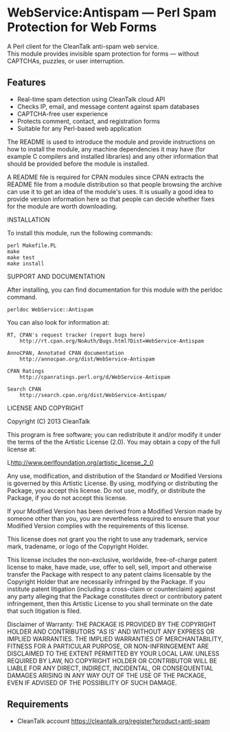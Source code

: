 # WebService:Antispam — Perl Spam Protection for Web Forms

A Perl client for the CleanTalk anti-spam web service.  
This module provides invisible spam protection for forms — without CAPTCHAs, puzzles, or user interruption.

## Features

- Real-time spam detection using CleanTalk cloud API  
- Checks IP, email, and message content against spam databases  
- CAPTCHA-free user experience  
- Protects comment, contact, and registration forms  
- Suitable for any Perl-based web application

The README is used to introduce the module and provide instructions on
how to install the module, any machine dependencies it may have (for
example C compilers and installed libraries) and any other information
that should be provided before the module is installed.

A README file is required for CPAN modules since CPAN extracts the README
file from a module distribution so that people browsing the archive
can use it to get an idea of the module's uses. It is usually a good idea
to provide version information here so that people can decide whether
fixes for the module are worth downloading.


INSTALLATION

To install this module, run the following commands:

	perl Makefile.PL
	make
	make test
	make install

SUPPORT AND DOCUMENTATION

After installing, you can find documentation for this module with the
perldoc command.

    perldoc WebService::Antispam

You can also look for information at:

    RT, CPAN's request tracker (report bugs here)
        http://rt.cpan.org/NoAuth/Bugs.html?Dist=WebService-Antispam

    AnnoCPAN, Annotated CPAN documentation
        http://annocpan.org/dist/WebService-Antispam

    CPAN Ratings
        http://cpanratings.perl.org/d/WebService-Antispam

    Search CPAN
        http://search.cpan.org/dist/WebService-Antispam/


LICENSE AND COPYRIGHT

Copyright (C) 2013 CleanTalk

This program is free software; you can redistribute it and/or modify it
under the terms of the the Artistic License (2.0). You may obtain a
copy of the full license at:

L<http://www.perlfoundation.org/artistic_license_2_0>

Any use, modification, and distribution of the Standard or Modified
Versions is governed by this Artistic License. By using, modifying or
distributing the Package, you accept this license. Do not use, modify,
or distribute the Package, if you do not accept this license.

If your Modified Version has been derived from a Modified Version made
by someone other than you, you are nevertheless required to ensure that
your Modified Version complies with the requirements of this license.

This license does not grant you the right to use any trademark, service
mark, tradename, or logo of the Copyright Holder.

This license includes the non-exclusive, worldwide, free-of-charge
patent license to make, have made, use, offer to sell, sell, import and
otherwise transfer the Package with respect to any patent claims
licensable by the Copyright Holder that are necessarily infringed by the
Package. If you institute patent litigation (including a cross-claim or
counterclaim) against any party alleging that the Package constitutes
direct or contributory patent infringement, then this Artistic License
to you shall terminate on the date that such litigation is filed.

Disclaimer of Warranty: THE PACKAGE IS PROVIDED BY THE COPYRIGHT HOLDER
AND CONTRIBUTORS "AS IS' AND WITHOUT ANY EXPRESS OR IMPLIED WARRANTIES.
THE IMPLIED WARRANTIES OF MERCHANTABILITY, FITNESS FOR A PARTICULAR
PURPOSE, OR NON-INFRINGEMENT ARE DISCLAIMED TO THE EXTENT PERMITTED BY
YOUR LOCAL LAW. UNLESS REQUIRED BY LAW, NO COPYRIGHT HOLDER OR
CONTRIBUTOR WILL BE LIABLE FOR ANY DIRECT, INDIRECT, INCIDENTAL, OR
CONSEQUENTIAL DAMAGES ARISING IN ANY WAY OUT OF THE USE OF THE PACKAGE,
EVEN IF ADVISED OF THE POSSIBILITY OF SUCH DAMAGE.

## Requirements

* CleanTalk account https://cleantalk.org/register?product=anti-spam
